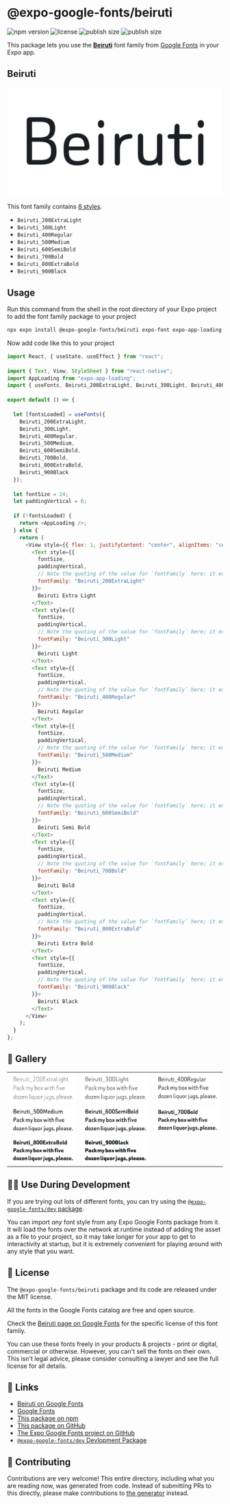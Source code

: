 # @expo-google-fonts/beiruti

![npm version](https://flat.badgen.net/npm/v/@expo-google-fonts/beiruti)
![license](https://flat.badgen.net/github/license/expo/google-fonts)
![publish size](https://flat.badgen.net/packagephobia/install/@expo-google-fonts/beiruti)
![publish size](https://flat.badgen.net/packagephobia/publish/@expo-google-fonts/beiruti)

This package lets you use the [**Beiruti**](https://fonts.google.com/specimen/Beiruti) font family from [Google Fonts](https://fonts.google.com/) in your Expo app.

## Beiruti

![Beiruti](./font-family.png)

This font family contains [8 styles](#-gallery).

- `Beiruti_200ExtraLight`
- `Beiruti_300Light`
- `Beiruti_400Regular`
- `Beiruti_500Medium`
- `Beiruti_600SemiBold`
- `Beiruti_700Bold`
- `Beiruti_800ExtraBold`
- `Beiruti_900Black`

## Usage

Run this command from the shell in the root directory of your Expo project to add the font family package to your project

```sh
npx expo install @expo-google-fonts/beiruti expo-font expo-app-loading
```

Now add code like this to your project

```js
import React, { useState, useEffect } from "react";

import { Text, View, StyleSheet } from "react-native";
import AppLoading from "expo-app-loading";
import { useFonts, Beiruti_200ExtraLight, Beiruti_300Light, Beiruti_400Regular, Beiruti_500Medium, Beiruti_600SemiBold, Beiruti_700Bold, Beiruti_800ExtraBold, Beiruti_900Black } from '@expo-google-fonts/beiruti';

export default () => {

  let [fontsLoaded] = useFonts({
    Beiruti_200ExtraLight, 
    Beiruti_300Light, 
    Beiruti_400Regular, 
    Beiruti_500Medium, 
    Beiruti_600SemiBold, 
    Beiruti_700Bold, 
    Beiruti_800ExtraBold, 
    Beiruti_900Black
  });

  let fontSize = 24;
  let paddingVertical = 6;

  if (!fontsLoaded) {
    return <AppLoading />;
  } else {
    return (
      <View style={{ flex: 1, justifyContent: "center", alignItems: "center" }}>
        <Text style={{
          fontSize,
          paddingVertical,
          // Note the quoting of the value for `fontFamily` here; it expects a string!
          fontFamily: "Beiruti_200ExtraLight"
        }}>
          Beiruti Extra Light
        </Text>
        <Text style={{
          fontSize,
          paddingVertical,
          // Note the quoting of the value for `fontFamily` here; it expects a string!
          fontFamily: "Beiruti_300Light"
        }}>
          Beiruti Light
        </Text>
        <Text style={{
          fontSize,
          paddingVertical,
          // Note the quoting of the value for `fontFamily` here; it expects a string!
          fontFamily: "Beiruti_400Regular"
        }}>
          Beiruti Regular
        </Text>
        <Text style={{
          fontSize,
          paddingVertical,
          // Note the quoting of the value for `fontFamily` here; it expects a string!
          fontFamily: "Beiruti_500Medium"
        }}>
          Beiruti Medium
        </Text>
        <Text style={{
          fontSize,
          paddingVertical,
          // Note the quoting of the value for `fontFamily` here; it expects a string!
          fontFamily: "Beiruti_600SemiBold"
        }}>
          Beiruti Semi Bold
        </Text>
        <Text style={{
          fontSize,
          paddingVertical,
          // Note the quoting of the value for `fontFamily` here; it expects a string!
          fontFamily: "Beiruti_700Bold"
        }}>
          Beiruti Bold
        </Text>
        <Text style={{
          fontSize,
          paddingVertical,
          // Note the quoting of the value for `fontFamily` here; it expects a string!
          fontFamily: "Beiruti_800ExtraBold"
        }}>
          Beiruti Extra Bold
        </Text>
        <Text style={{
          fontSize,
          paddingVertical,
          // Note the quoting of the value for `fontFamily` here; it expects a string!
          fontFamily: "Beiruti_900Black"
        }}>
          Beiruti Black
        </Text>
      </View>
    );
  }
};
```

## 🔡 Gallery


||||
|-|-|-|
|![Beiruti_200ExtraLight](./Beiruti_200ExtraLight.ttf.png)|![Beiruti_300Light](./Beiruti_300Light.ttf.png)|![Beiruti_400Regular](./Beiruti_400Regular.ttf.png)||
|![Beiruti_500Medium](./Beiruti_500Medium.ttf.png)|![Beiruti_600SemiBold](./Beiruti_600SemiBold.ttf.png)|![Beiruti_700Bold](./Beiruti_700Bold.ttf.png)||
|![Beiruti_800ExtraBold](./Beiruti_800ExtraBold.ttf.png)|![Beiruti_900Black](./Beiruti_900Black.ttf.png)|||


## 👩‍💻 Use During Development

If you are trying out lots of different fonts, you can try using the [`@expo-google-fonts/dev` package](https://github.com/expo/google-fonts/tree/master/font-packages/dev#readme).

You can import _any_ font style from any Expo Google Fonts package from it. It will load the fonts over the network at runtime instead of adding the asset as a file to your project, so it may take longer for your app to get to interactivity at startup, but it is extremely convenient for playing around with any style that you want.


## 📖 License

The `@expo-google-fonts/beiruti` package and its code are released under the MIT license.

All the fonts in the Google Fonts catalog are free and open source.

Check the [Beiruti page on Google Fonts](https://fonts.google.com/specimen/Beiruti) for the specific license of this font family.

You can use these fonts freely in your products & projects - print or digital, commercial or otherwise. However, you can't sell the fonts on their own. This isn't legal advice, please consider consulting a lawyer and see the full license for all details.

## 🔗 Links

- [Beiruti on Google Fonts](https://fonts.google.com/specimen/Beiruti)
- [Google Fonts](https://fonts.google.com/)
- [This package on npm](https://www.npmjs.com/package/@expo-google-fonts/beiruti)
- [This package on GitHub](https://github.com/expo/google-fonts/tree/master/font-packages/beiruti)
- [The Expo Google Fonts project on GitHub](https://github.com/expo/google-fonts)
- [`@expo-google-fonts/dev` Devlopment Package](https://github.com/expo/google-fonts/tree/master/font-packages/dev)

## 🤝 Contributing

Contributions are very welcome! This entire directory, including what you are reading now, was generated from code. Instead of submitting PRs to this directly, please make contributions to [the generator](https://github.com/expo/google-fonts/tree/master/packages/generator) instead.
